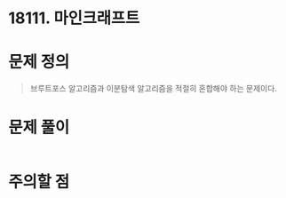 # 18111. 마인크래프트

# 문제 정의
> 브루트포스 알고리즘과 이분탐색 알고리즘을 적절히 혼합해야 하는 문제이다.
>

# 문제 풀이
> 
``` 

```

# 주의할 점
> 